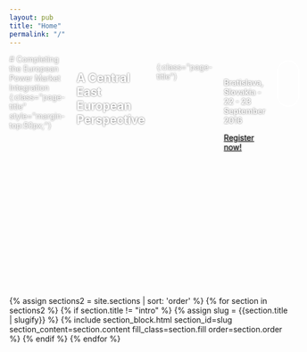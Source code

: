 ```yaml
---
layout: pub
title: "Home"
permalink: "/"
---
```


<link rel="stylesheet" href="https://maxcdn.bootstrapcdn.com/font-awesome/4.5.0/css/font-awesome.min.css">


<div class="bleed-section" style="background-size:cover;color:#fff;height:30em;background-image:url({{'/assets/img/header-3.jpg' | prepend:site.baseurl ;}});">

<a href="" id="first"></a>

<div class="medium-12 columns text-center" markdown="1" style="text-shadow: 0px 0px 3px rgba(0, 0, 0, 0.6);">
# Completing the European Power Market Integration
{:class="page-title" style="margin-top:50px;"}

## A Central East European Perspective
{:class="page-title"}

<div class="text-center" style="margin-top:2em;">
<p style="font-weight: 600;">Bratislava, Slovakia - 22 - 23 September 2016</p>
<a class="button large" href="{{'/register' | prepend: site.baseurl}}">Register now!</a>
</div>
<div class="text-center" style="margin-top:2em;">
<a href="#about" class="page-scroll button large btn-circle"><i class="fa fa-angle-down"></i></a>
</div>

</div>

</div>


{% assign sections2 = site.sections | sort: 'order' %}
{% for section in sections2 %}
{% if section.title != "intro" %}
{% assign slug = {{section.title | slugify}} %}
{% include section_block.html section_id=slug section_content=section.content fill_class=section.fill order=section.order %}
{% endif %}
{% endfor %}

<style type="text/css">
.page-title {font-weight: 900;}
.custom-nav {
    background: 0 0;
    -webkit-transition: background .5s ease-in-out,padding .5s ease-in-out;
    -moz-transition: background .5s ease-in-out,padding .5s ease-in-out;
    transition: background .5s ease-in-out,padding .5s ease-in-out;
}
.top-nav-collapse {
    padding:10px 2%;
    background-color:#0253A6;
    border-bottom: 10px solid #444;
    color: #FFF;
}
.btn-circle {
    width: 70px;
    height: 70px;
    margin-top: 15px;
    padding: 15px 18px;
    border: 2px solid #fff;
    border-radius: 35px;
    font-size: 40px !important;
    color: #fff;
    background: 0 0;
    -webkit-transition: background .3s ease-in-out;
    -moz-transition: background .3s ease-in-out;
    transition: background .3s ease-in-out;
}

.active {font-weight: 900;border-bottom:3px solid white;}
.global-header {border-bottom: none;}
</style>



<script type="text/javascript" src="{{'/assets/js/app.js' | prepend: site.baseurl}}"></script>
<script type="text/javascript">
$(window).scroll(function() {
    if (($(".sticky").offset().top - $("#first").offset().top) > 10) {
        $(".sticky").addClass("top-nav-collapse");
    } else {
        $(".sticky").removeClass("top-nav-collapse");
    }
});
    $(function() {
    $('a.page-scroll').bind('click', function(event) {
        var $anchor = $(this);
        $('html, body').stop().animate({
            scrollTop: $($anchor.attr('href')).offset().top
        }, 1500, 'easeInOutExpo');
        event.preventDefault();
    });
});
</script>

